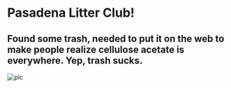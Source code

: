 # Pasadena Litter Club!

Found some trash, needed to put it on the web to make people realize cellulose acetate is everywhere.
Yep, trash sucks.
----
![plc](https://user-images.githubusercontent.com/1978450/123511302-5e61a380-d635-11eb-86ea-c4744a3fe2a4.png)
